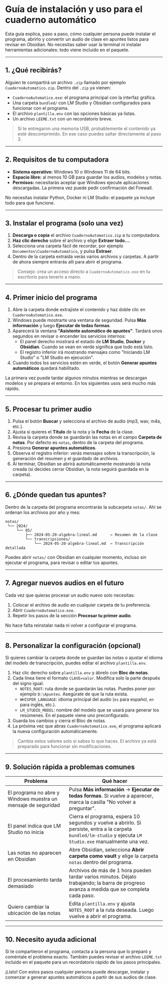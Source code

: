 # Guía de instalación y uso para el cuaderno automático

Esta guía explica, paso a paso, cómo cualquier persona puede instalar el programa, abrirlo y convertir un audio de clase en apuntes listos para revisar en Obsidian. No necesitas saber usar la terminal ni instalar herramientas adicionales: todo viene incluido en el paquete.

---

## 1. ¿Qué recibirás?

Alguien te compartirá un archivo `.zip` llamado por ejemplo `CuadernoAutomatico.zip`. Dentro del `.zip` ya vienen:

- `CuadernoAutomatico.exe`: el programa principal con la interfaz gráfica.
- Una carpeta `bundled/` con LM Studio y Obsidian configurados para funcionar con el programa.
- El archivo `plantilla.env` con las opciones básicas ya listas.
- Un archivo `LEEME.txt` con un recordatorio breve.

> Si te entregaron una memoria USB, probablemente el contenido ya esté descomprimido. En ese caso puedes saltar directamente al paso 3.

---

## 2. Requisitos de tu computadora

- **Sistema operativo:** Windows 10 o Windows 11 de 64 bits.
- **Espacio libre:** al menos 10 GB para guardar los audios, modelos y notas.
- **Permisos:** necesitarás aceptar que Windows ejecute aplicaciones descargadas. La primera vez puede pedir confirmación del Firewall.

No necesitas instalar Python, Docker ni LM Studio: el paquete ya incluye todo para que funcione.

---

## 3. Instalar el programa (solo una vez)

1. **Descarga o copia** el archivo `CuadernoAutomatico.zip` a tu computadora.
2. **Haz clic derecho** sobre el archivo y elige **Extraer todo...**.
3. Selecciona una carpeta fácil de recordar, por ejemplo `Documentos\CuadernoAutomatico`, y pulsa **Extraer**.
4. Dentro de la carpeta extraída verás varios archivos y carpetas. A partir de ahora siempre entrarás allí para abrir el programa.

> Consejo: crea un acceso directo a `CuadernoAutomatico.exe` en tu escritorio para tenerlo a mano.

---

## 4. Primer inicio del programa

1. Abre la carpeta donde extrajiste el contenido y haz doble clic en `CuadernoAutomatico.exe`.
2. Windows puede mostrarte una ventana de seguridad. Pulsa **Más información** y luego **Ejecutar de todas formas**.
3. Aparecerá la ventana **"Asistente automático de apuntes"**. Tardará unos segundos en revisar o encender los servicios internos:
   - El panel derecho mostrará el estado de **LM Studio**, **Docker** y **Obsidian**. Cuando se vean en verde significa que todo está listo.
   - El registro inferior irá mostrando mensajes como "Iniciando LM Studio" o "LM Studio en ejecución".
4. Cuando todos los servicios estén en verde, el botón **Generar apuntes automáticos** quedará habilitado.

La primera vez puede tardar algunos minutos mientras se descargan modelos y se prepara el entorno. En los siguientes usos será mucho más rápido.

---

## 5. Procesar tu primer audio

1. Pulsa el botón **Buscar** y selecciona el archivo de audio (mp3, wav, m4a, etc.).
2. Ajusta si quieres el **Título** de la nota y la **Fecha** de la clase.
3. Revisa la carpeta donde se guardarán las notas en el campo **Carpeta de notas**. Por defecto es `notas`, dentro de la carpeta del programa.
4. Presiona **Generar apuntes automáticos**.
5. Observa el registro inferior: verás mensajes sobre la transcripción, la generación del resumen y el guardado de archivos.
6. Al terminar, Obsidian se abrirá automáticamente mostrando la nota creada (si decides cerrar Obsidian, la nota seguirá guardada en la carpeta).

---

## 6. ¿Dónde quedan tus apuntes?

Dentro de la carpeta del programa encontrarás la subcarpeta `notas/`. Ahí se ordenan los archivos por año y mes:

```
notas/
 └── 2024/
     └── 05/
         ├── 2024-05-20-algebra-lineal.md      ← Resumen de la clase
         └── transcripciones/
             └── 2024-05-20-algebra-lineal.md  ← Transcripción detallada
```

Puedes abrir `notas/` con Obsidian en cualquier momento, incluso sin ejecutar el programa, para revisar o editar tus apuntes.

---

## 7. Agregar nuevos audios en el futuro

Cada vez que quieras procesar un audio nuevo solo necesitas:

1. Colocar el archivo de audio en cualquier carpeta de tu preferencia.
2. Abrir `CuadernoAutomatico.exe`.
3. Repetir los pasos de la sección **Procesar tu primer audio**.

No hace falta reinstalar nada ni volver a configurar el programa.

---

## 8. Personalizar la configuración (opcional)

Si quieres cambiar la carpeta donde se guardan las notas o ajustar el idioma del modelo de transcripción, puedes editar el archivo `plantilla.env`.

1. Haz clic derecho sobre `plantilla.env` y ábrelo con **Bloc de notas**.
2. Cada línea tiene el formato `CLAVE=valor`. Modifica solo la parte después del signo igual.
   - `NOTES_ROOT`: ruta donde se guardarán las notas. Puedes poner por ejemplo `D:\Apuntes`. Asegúrate de que la ruta exista.
   - `WHISPER_LANGUAGE`: idioma principal del audio (`es` para español, `en` para inglés, etc.).
   - `LM_STUDIO_MODEL`: nombre del modelo que se usará para generar los resúmenes. En el paquete viene uno preconfigurado.
3. Guarda los cambios y cierra el Bloc de notas.
4. La próxima vez que abras `CuadernoAutomatico.exe`, el programa aplicará la nueva configuración automáticamente.

> Cambia estos valores solo si sabes lo que haces. El archivo ya está preparado para funcionar sin modificaciones.

---

## 9. Solución rápida a problemas comunes

| Problema | Qué hacer |
| --- | --- |
| El programa no abre y Windows muestra un mensaje de seguridad | Pulsa **Más información** → **Ejecutar de todas formas**. Si vuelve a aparecer, marca la casilla "No volver a preguntar". |
| El panel indica que LM Studio no inicia | Cierra el programa, espera 10 segundos y vuelve a abrirlo. Si persiste, entra a la carpeta `bundled/lm-studio` y ejecuta `LM Studio.exe` manualmente una vez. |
| Las notas no aparecen en Obsidian | Abre Obsidian, selecciona **Abrir carpeta como vault** y elige la carpeta `notas` dentro del programa. |
| El procesamiento tarda demasiado | Archivos de más de 1 hora pueden tardar varios minutos. Déjalo trabajando; la barra de progreso avanza a medida que se completa cada paso. |
| Quiero cambiar la ubicación de las notas | Edita `plantilla.env` y ajusta `NOTES_ROOT` a la ruta deseada. Luego vuelve a abrir el programa. |

---

## 10. Necesito ayuda adicional

Si te compartieron el programa, contacta a la persona que lo preparó y coméntale el problema exacto. También puedes revisar el archivo `LEEME.txt` incluido en el paquete para un recordatorio rápido de los pasos principales.

¡Listo! Con estos pasos cualquier persona puede descargar, instalar y comenzar a generar apuntes automáticos a partir de sus audios de clase.
